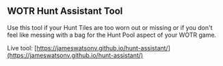 ## WOTR Hunt Assistant Tool

Use this tool if your Hunt Tiles are too worn out or missing or if you don't feel like messing with a bag for the Hunt Pool aspect of your WOTR game.

Live tool: [https://jameswatsonv.github.io/hunt-assistant/](https://jameswatsonv.github.io/hunt-assistant/)